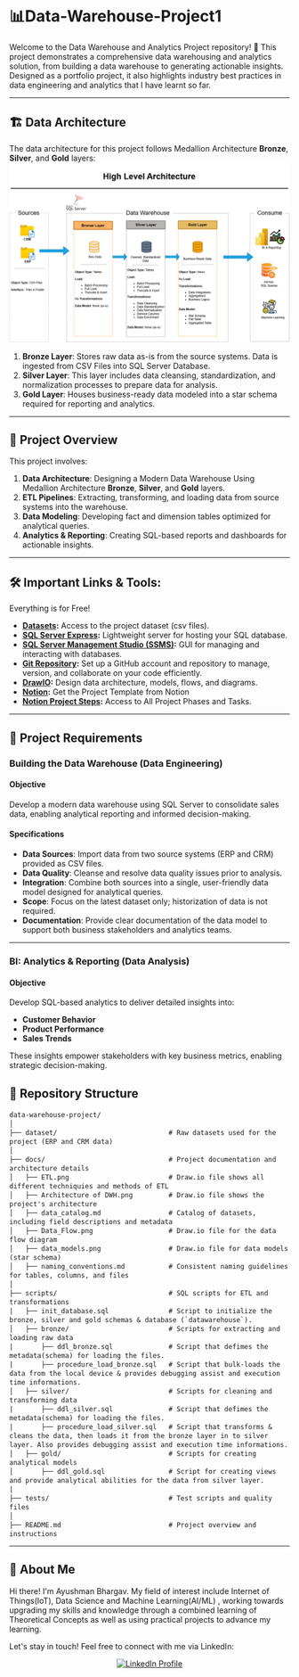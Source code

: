 # 📊Data-Warehouse-Project1

Welcome to the Data Warehouse and Analytics Project repository! 🚀
This project demonstrates a comprehensive data warehousing and analytics solution, from building a data warehouse to generating actionable insights. Designed as a portfolio project, it also highlights industry best practices in data engineering and analytics that I have learnt so far.


---
## 🏗️ Data Architecture

The data architecture for this project follows Medallion Architecture **Bronze**, **Silver**, and **Gold** layers:
![Data Architecture of DataWarehouse](docs/Architecture-of-DWH.png)

1. **Bronze Layer**: Stores raw data as-is from the source systems. Data is ingested from CSV Files into SQL Server Database.
2. **Silver Layer**: This layer includes data cleansing, standardization, and normalization processes to prepare data for analysis.
3. **Gold Layer**: Houses business-ready data modeled into a star schema required for reporting and analytics.

---
## 📖 Project Overview

This project involves:

1. **Data Architecture**: Designing a Modern Data Warehouse Using Medallion Architecture **Bronze**, **Silver**, and **Gold** layers.
2. **ETL Pipelines**: Extracting, transforming, and loading data from source systems into the warehouse.
3. **Data Modeling**: Developing fact and dimension tables optimized for analytical queries.
4. **Analytics & Reporting**: Creating SQL-based reports and dashboards for actionable insights.


---

## 🛠️ Important Links & Tools:

Everything is for Free!
- **[Datasets](dataset/):** Access to the project dataset (csv files).
- **[SQL Server Express](https://www.microsoft.com/en-us/sql-server/sql-server-downloads):** Lightweight server for hosting your SQL database.
- **[SQL Server Management Studio (SSMS)](https://learn.microsoft.com/en-us/sql/ssms/download-sql-server-management-studio-ssms?view=sql-server-ver16):** GUI for managing and interacting with databases.
- **[Git Repository](https://github.com/):** Set up a GitHub account and repository to manage, version, and collaborate on your code efficiently.
- **[DrawIO](https://www.drawio.com/):** Design data architecture, models, flows, and diagrams.
- **[Notion](https://www.notion.com/templates/sql-data-warehouse-project):** Get the Project Template from Notion
- **[Notion Project Steps]([https://thankful-pangolin-2ca.notion.site/SQL-Data-Warehouse-Project-16ed041640ef80489667cfe2f380b269?pvs=4](https://www.notion.so/Data-Warehouse-Project-20091951d87b8040a337ec3dfdcd0282?source=copy_link)):** Access to All Project Phases and Tasks.

---

## 🚀 Project Requirements

### Building the Data Warehouse (Data Engineering)

#### Objective
Develop a modern data warehouse using SQL Server to consolidate sales data, enabling analytical reporting and informed decision-making.

#### Specifications
- **Data Sources**: Import data from two source systems (ERP and CRM) provided as CSV files.
- **Data Quality**: Cleanse and resolve data quality issues prior to analysis.
- **Integration**: Combine both sources into a single, user-friendly data model designed for analytical queries.
- **Scope**: Focus on the latest dataset only; historization of data is not required.
- **Documentation**: Provide clear documentation of the data model to support both business stakeholders and analytics teams.

---

### BI: Analytics & Reporting (Data Analysis)

#### Objective
Develop SQL-based analytics to deliver detailed insights into:
- **Customer Behavior**
- **Product Performance**
- **Sales Trends**

These insights empower stakeholders with key business metrics, enabling strategic decision-making.

## 📂 Repository Structure
```
data-warehouse-project/
│
├── dataset/                            # Raw datasets used for the project (ERP and CRM data)
│
├── docs/                               # Project documentation and architecture details
│   ├── ETL.png                         # Draw.io file shows all different techniquies and methods of ETL
│   ├── Architecture of DWH.png         # Draw.io file shows the project's architecture
│   ├── data_catalog.md                 # Catalog of datasets, including field descriptions and metadata
│   ├── Data_Flow.png                   # Draw.io file for the data flow diagram
│   ├── data_models.png                 # Draw.io file for data models (star schema)
│   ├── naming_conventions.md           # Consistent naming guidelines for tables, columns, and files
│
├── scripts/                            # SQL scripts for ETL and transformations
|   ├── init_database.sql               # Script to initialize the bronze, silver and gold schemas & database (`datawarehouse`).
│   ├── bronze/                         # Scripts for extracting and loading raw data
|       ├── ddl_bronze.sql              # Script that defimes the metadata(schema) for loading the files.
|       ├── procedure_load_bronze.sql   # Script that bulk-loads the data from the local device & provides debugging assist and execution time informations. 
│   ├── silver/                         # Scripts for cleaning and transforming data
|       ├── ddl_silver.sql              # Script that defimes the metadata(schema) for loading the files.
|       ├── procedure_load_silver.sql   # Script that transforms & cleans the data, then loads it from the bronze layer in to silver layer. Also provides debugging assist and execution time informations. 
│   ├── gold/                           # Scripts for creating analytical models
│       ├── ddl_gold.sql                # Script for creating views and provide analytical abilities for the data from silver layer.
|
├── tests/                              # Test scripts and quality files
│
├── README.md                           # Project overview and instructions
```
---


## 🌟 About Me
Hi there! I'm Ayushman Bhargav. My field of interest include Internet of Things(IoT), Data Science and Machine Learning(AI/ML) , working towards upgrading my skills and knowledge through a combined learning of Theoretical Concepts as well as using practical projects to advance my learning.

Let's stay in touch! Feel free to connect with me via LinkedIn:
<p align="center">
  <a href="https://www.linkedin.com/in/ayushman-bhargav-94a448279" target="_blank">
    <img src="https://img.shields.io/badge/LinkedIn-0077B5?style=for-the-badge&logo=linkedin&logoColor=white" alt="LinkedIn Profile" />
  </a>
</p>

